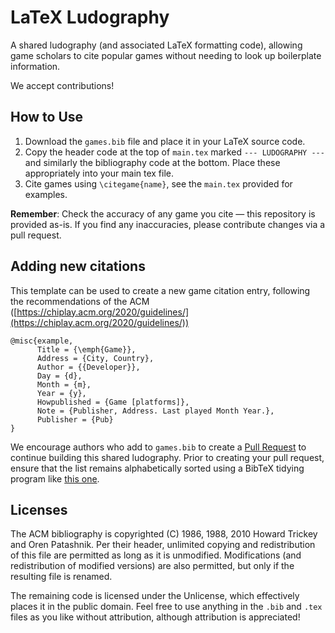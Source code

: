 # LaTeX Ludography

A shared ludography (and associated LaTeX formatting code), allowing game scholars to cite popular games without needing to look up boilerplate information.

We accept contributions!

## How to Use
1. Download the `games.bib` file and place it in your LaTeX source code.
2. Copy the header code at the top of `main.tex` marked `--- LUDOGRAPHY ---` and similarly the bibliography code at the bottom. Place these appropriately into your main tex file.
3. Cite games using `\citegame{name}`, see the `main.tex` provided for examples.

**Remember**: Check the accuracy of any game you cite — this repository is provided as-is. If you find any inaccuracies, please contribute changes via a pull request.

## Adding new citations

This template can be used to create a new game citation entry, following the recommendations of the ACM ([https://chiplay.acm.org/2020/guidelines/](https://chiplay.acm.org/2020/guidelines/))


```
@misc{example,
      Title = {\emph{Game}},
      Address = {City, Country},
      Author = {{Developer}},
      Day = {d},
      Month = {m},
      Year = {y},
      Howpublished = {Game [platforms]},
      Note = {Publisher, Address. Last played Month Year.},
      Publisher = {Pub}
}
```

We encourage authors who add to `games.bib` to create a [Pull Request](https://docs.github.com/en/pull-requests/collaborating-with-pull-requests/proposing-changes-to-your-work-with-pull-requests/creating-a-pull-request) to continue building this shared ludography. Prior to creating your pull request, ensure that the list remains alphabetically sorted using a BibTeX tidying program like [this one](https://flamingtempura.github.io/bibtex-tidy/).

## Licenses
The ACM bibliography is copyrighted (C) 1986, 1988, 2010 Howard Trickey and Oren Patashnik. Per their header, unlimited copying and redistribution of this file are permitted as long as it is unmodified. Modifications (and redistribution of modified versions) are also permitted, but only if the resulting file is renamed.

The remaining code is licensed under the Unlicense, which effectively places it in the public domain. Feel free to use anything in the `.bib` and `.tex` files as you like without attribution, although attribution is appreciated!

